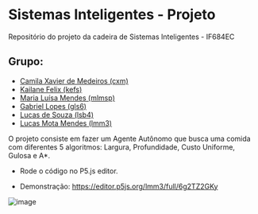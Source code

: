 # Sistemas Inteligentes - Projeto
Repositório do projeto da cadeira de Sistemas Inteligentes - IF684EC

## Grupo:
* [Camila Xavier de Medeiros (cxm)](https://github.com/cxmedeiros)
* [Kailane Felix (kefs)](https://github.com/kailanefelix)
* [Maria Luísa Mendes (mlmsp)](https://github.com/lumendesp)
* [Gabriel Lopes (gls6)](https://github.com/Gabriellopess)
* [Lucas de Souza (lsb4)](https://github.com/lsb4)
* [Lucas Mota Mendes (lmm3)](https://github.com/lmm3)


O projeto consiste em fazer um Agente Autônomo que busca uma comida com diferentes 5 algoritmos: Largura, Profundidade, Custo Uniforme, Gulosa e A*.

* Rode o código no P5.js editor.

* Demonstração: https://editor.p5js.org/lmm3/full/6g2TZ2GKy

![image](https://user-images.githubusercontent.com/89268381/221686400-eb6ec017-3a6d-4e25-b5f6-a71d02426a68.png)


